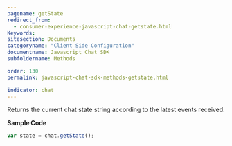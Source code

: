 ```yaml
---
pagename: getState
redirect_from:
  - consumer-experience-javascript-chat-getstate.html
Keywords:
sitesection: Documents
categoryname: "Client Side Configuration"
documentname: Javascript Chat SDK
subfoldername: Methods

order: 130
permalink: javascript-chat-sdk-methods-getstate.html

indicator: chat
---
```


Returns the current chat state string according to the latest events received.

**Sample Code**

```javascript
var state = chat.getState();
```

